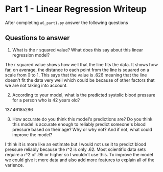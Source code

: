 # Part 1 - Linear Regression Writeup

After completing `a6_part1.py` answer the following questions

## Questions to answer

1. What is the r squared value?  What does this say about this linear regression model?

The r squared value shows how well that the line fits the data. It shows how far, on average, the distance to each point from the line is squared on a scale from 0 to 1. This says that the value is .626 meaning that the line doesn't fit the data very well which could be because of other factors that we are not taking into account.

2. According to your model, what is the predicted systolic blood pressure for a person who is 42 years old?

137.46185286

3. How accurate do you think this model's predictions are?  Do you think this model is accurate enough to reliably predict someone's blood pressure based on their age?  Why or why not?  And if not, what could improve the model?

I think it is more like an estimate but I would not use it to predict blood pressure reliably because the r^2 is only .62. Most scientific data sets require a r^2 of .95 or higher so I wouldn't use this. To improve the model we could give it more data and also add more features to explain all of the varience.